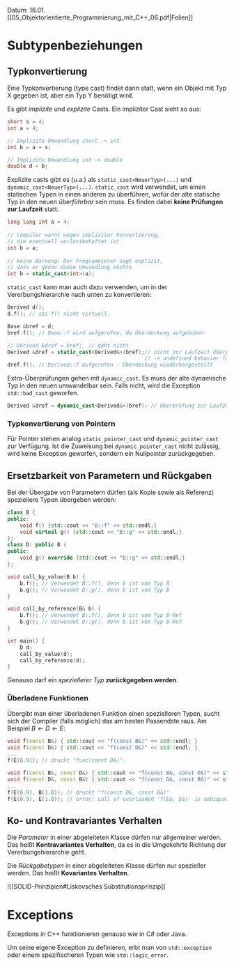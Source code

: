 Datum: 16.01.
[[05_Objektorientierte_Programmierung_mit_C++_06.pdf|Folien]]

# Subtypenbeziehungen
## Typkonvertierung
Eine Typkonvertierung (type cast) findet dann statt, wenn ein Objekt mit Typ X gegeben ist, aber ein Typ Y benötigt wird. 

Es gibt *implizite* und *explizite* Casts. 
Ein impliziter Cast sieht so aus:

```cpp
short s = 4;
int a = 4;

// Implizite Umwandlung short -> int
int b = a + s;

// Implizite Umwandlung int -> double
double d = b;
```

Explizite casts gibt es (u.a.) als `static_cast<NeuerTyp>(...)` und `dynamic_cast<NeuerTyp>(...)`.
`static_cast` wird verwendet, um einen statischen Typen in einen anderen zu überführen, wofür der alte statische Typ in den neuen *überführbar* sein muss. Es finden dabei **keine Prüfungen zur Laufzeit** statt.

```cpp
long long int a = 4;  
 
// Compiler warnt wegen impliziter Konvertierung,  
// die eventuell verlustbehaftet ist  
int b = a;  
 
// Keine Warnung: Der Programmierer sagt explizit,  
// dass er genau diese Umwandlung möchte  
int b = static_cast<int>(a);
```

`static_cast` kann man auch dazu verwenden, um in der Vererbungshierarchie nach unten zu konvertieren:
```cpp
Derived d();
d.f(); // sei f() nicht virtuell. 

Base &bref = d;
bref.f(); // Base::f wird aufgerufen, da Überdeckung aufgehoben

// Derived &dref = bref;  // geht nicht
Derived &dref = static_cast<Derived&>(bref);// nicht zur Laufzeit überprüft, ob zulässig
											// -> undefined behavior falls verkehrt
dref.f(); // Derived::f aufgerufen - Überdeckung wiederhergestellt
```

Extra-Überprüfungen gehen mit `dynamic_cast`. Es muss der alte dynamische Typ in den neuen umwandelbar sein.
Falls nicht, wird die Exception `std::bad_cast` geworfen.

```cpp
Derived &dref = dynamic_cast<Derived&>(bref); // Überprüfung zur Laufzeit
```

### Typkonvertierung von Pointern
Für Pointer stehen analog `static_pointer_cast` und `dynamic_pointer_cast` zur Verfügung.
Ist die Zuweisung bei `dynamic_pointer_cast` nicht zulässig, wird keine Exception geworfen, sondern ein Nullpointer zurückgegeben.

## Ersetzbarkeit von Parametern und Rückgaben
Bei der Übergabe von Parametern dürfen (als Kopie sowie als Referenz) speziellere Typen übergeben werden:
```cpp
class B {  
public:  
	void f() {std::cout << "B::f" << std::endl;}  
	void virtual g() {std::cout << "B::g" << std::endl;}  
};  
class D: public B {  
public:  
	void g() override {std::cout << "D::g" << std::endl;}  
};  

void call_by_value(B b) { 
	b.f(); // Verwendet B::f(), denn b ist vom Typ B  
	b.g(); // Verwendet B::g(), denn b ist vom Typ B  
}  

void call_by_reference(B& b) {
	b.f(); // Verwendet B::f(), denn b ist vom Typ B-Ref  
	b.g(); // Verwendet D::g(), denn b ist vom Typ B-Ref
}

int main() {  
	D d;  
	call_by_value(d);
	call_by_reference(d);  
}
```

Genauso darf ein *speziellerer Typ* **zurückgegeben werden**.

### Überladene Funktionen
Übergibt man einer überladenen Funktion einen spezielleren Typen, sucht sich der Compiler (falls möglich) das am besten Passendste raus. Am Beispiel $B \leftarrow D \leftarrow E$:
```cpp
void f(const B&) { std::cout << "f(const B&)" << std::endl; }  
void f(const D&) { std::cout << "f(const D&)" << std::endl; }  
...  
f(E(0.9)); // druckt "func(const D&)".
```

```cpp
void f(const B&, const D&) { std::cout << "f(const B&, const D&)" << std::endl; }  
void f(const D&, const B&) { std::cout << "f(const D&, const B&)" << std::endl; }  
...  
f(E(0.9), B(1.0)); // druckt "f(const D&, const B&)"  
f(E(0.9), E(1.0)); // error: call of overloaded 'f(E&, E&)' is ambiguous
```

## Ko- und Kontravariantes Verhalten
Die *Parameter* in einer abgeleiteten Klasse dürfen nur allgemeiner werden. Das heißt **Kontravariantes Verhalten**, da es in die Umgekehrte Richtung der Vererbungshierarchie geht.

Die *Rückgabetypen* in einer abgeleiteten Klasse dürfen nur spezieller werden. Das heißt **Kovariantes Verhalten**.

![[SOLID-Prinzipien#Liskovsches Substitutionsprinzip]]

# Exceptions
Exceptions in C++ funktionieren genauso wie in C# oder Java.

Um seine eigene Exception zu definieren, erbt man von `std::exception` oder einem spezifischeren Typen wie `std::logic_error`.